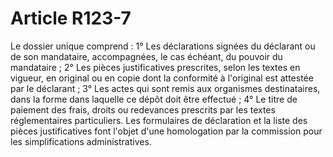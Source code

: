 # Article R123-7

Le dossier unique comprend :   1° Les déclarations signées du déclarant ou de son mandataire, accompagnées, le cas échéant, du pouvoir du mandataire ;   2° Les pièces justificatives prescrites, selon les textes en vigueur, en original ou en copie dont la conformité à l'original est attestée par le déclarant ;   3° Les actes qui sont remis aux organismes destinataires, dans la forme dans laquelle ce dépôt doit être effectué ;   4° Le titre de paiement des frais, droits ou redevances prescrits par les textes réglementaires particuliers.   Les formulaires de déclaration et la liste des pièces justificatives font l'objet d'une homologation par la commission pour les simplifications administratives.